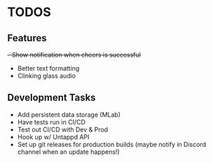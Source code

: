 # TODOS

## Features

~~- Show notification when cheers is successful~~

- Better text formatting
- Clinking glass audio

## Development Tasks

- Add persistent data storage (MLab)
- Have tests run in CI/CD
- Test out CI/CD with Dev & Prod
- Hook up w/ Untappd API
- Set up git releases for production builds (maybe notify in Discord channel when an update happens!)
